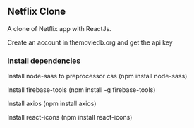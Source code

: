 ## Netflix Clone

A clone of Netflix app with ReactJs.

Create an account in themoviedb.org and get the api key

### Install dependencies

Install node-sass to preprocessor css (npm install node-sass)

Install firebase-tools (npm install -g firebase-tools)

Install axios (npm install axios)

Install react-icons (npm install react-icons)
